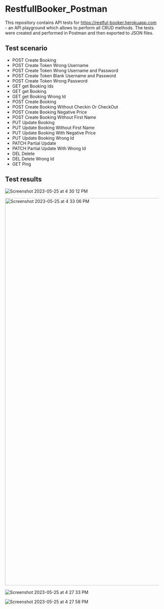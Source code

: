 # RestfullBooker_Postman

This repository contains API tests for https://restful-booker.herokuapp.com - an API playground which allows to perform all CRUD methods. The tests were created and performed in Postman and then exported to JSON files.
## Test scenario 
* POST Create Booking
* POST Create Token Wrong Username
* POST Create Token  Wrong Username and Password
* POST Create Token Blank Username and Password
* POST Create Token Wrong Password
* GET get Booking Ids
* GET get Booking
* GET get Booking Wrong Id
* POST Create Booking
* POST Create Booking Without Checkin Or CheckOut
* POST Create Booking Negative Price
* POST Create Booking Without First Name
* PUT Update Booking
* PUT Update Booking Without First Name
* PUT Update Booking With Negative Price
* PUT Update Booking Wrong Id
* PATCH Partial Update
* PATCH Partial Update With Wrong Id
* DEL Delete
* DEL Delete Wrong Id
* GET Ping

## Test results
![Screenshot 2023-05-25 at 4 30 12 PM](https://github.com/AniteiAlina/RestfullBooker_Postman/assets/131695035/db776348-eff7-422c-8ced-61f1ff0f6e35)

<img width="1268" alt="Screenshot 2023-05-25 at 4 33 06 PM" src="https://github.com/AniteiAlina/RestfullBooker_Postman/assets/131695035/bb2c7a6a-8a8b-4bda-bc94-b4c41edd34c3">

![Screenshot 2023-05-25 at 4 27 33 PM](https://github.com/AniteiAlina/RestfullBooker_Postman/assets/131695035/0ae4c25f-06e7-4a8c-9fbd-8dda2abcbb65)

![Screenshot 2023-05-25 at 4 27 58 PM](https://github.com/AniteiAlina/RestfullBooker_Postman/assets/131695035/22b1a976-7bc9-4ee6-9e78-d81ee2bf828e)
